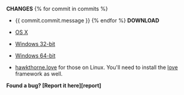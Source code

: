 **CHANGES**
{% for commit in commits %}
- {{ commit.commit.message }}
{% endfor %}
**DOWNLOAD**

- [OS X](https://github.com/downloads/kyleconroy/hawkthorne-journey/hawkthorne-osx.zip)
- [Windows 32-bit](https://github.com/downloads/kyleconroy/hawkthorne-journey/hawkthorne-win-x86.zip)
- [Windows 64-bit](https://github.com/downloads/kyleconroy/hawkthorne-journey/hawkthorne-win-x64.zip)
- [hawkthorne.love](https://github.com/downloads/kyleconroy/hawkthorne-journey/hawkthorne.love) for those on Linux. You'll need to install the [love](http://love2d.org) framework as well.

**Found a bug? [Report it here][report]**


